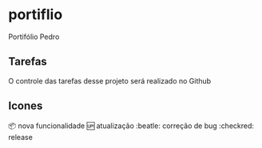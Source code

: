 # portiflio
Portifólio Pedro

## Tarefas
O controle das tarefas desse projeto será realizado no Github 

## Icones
:package: nova funcionalidade
:up: atualização
:beatle: correção de bug
:checkred: release